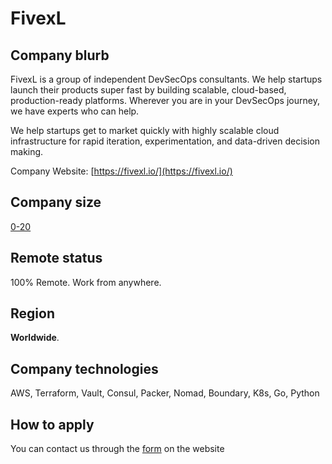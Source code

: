 # FivexL

## Company blurb

FivexL is a group of independent DevSecOps consultants. We help startups launch their products super fast by building scalable, cloud-based, production-ready platforms. Wherever you are in your DevSecOps journey, we have experts who can help.

We help startups get to market quickly with highly scalable cloud infrastructure for rapid iteration, experimentation, and data-driven decision making.

Company Website: [https://fivexl.io/](https://fivexl.io/)

## Company size

[0-20](https://fivexl.io/about/)

## Remote status

100% Remote. Work from anywhere.

## Region

**Worldwide**.

## Company technologies

AWS, Terraform, Vault, Consul, Packer, Nomad, Boundary, K8s, Go, Python


## How to apply

You can contact us through the [form](https://fivexl.io/#contact) on the website

